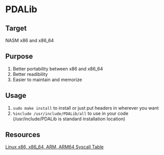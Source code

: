 # PDALib
## Target
NASM x86 and x86_64

## Purpose
1. Better portability between x86 and x86_64
2. Better readibility
3. Easier to maintain and memorize

## Usage
1. `sudo make install` to install or just put headers in wherever you want
2. `%include /usr/include/PDALib/all` to use in your code (/usr/include/PDALib is standard installation location)

## Resources
[Linux x86, x86_64, ARM, ARM64 Syscall Table](https://chromium.googlesource.com/chromiumos/docs/+/HEAD/constants/syscalls.md)